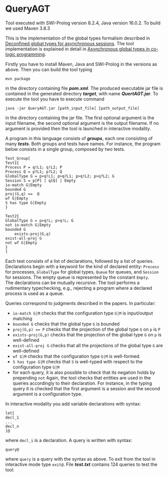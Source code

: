 # QueryAGT

Tool executed with SWI-Prolog version 8.2.4, Java version 16.0.2. To build we used Maven 3.8.3

This is the implementation of the global types formalism described in [Deconfined global types for asynchronous sessions](https://link.springer.com/chapter/10.1007/978-3-030-78142-2_3). The tool implementation is explained in detail in [Asynchronous global types in co-logic programming](https://link.springer.com/chapter/10.1007/978-3-030-78142-2_9).

Firstly you have to install Maven, Java and SWI-Prolog in the versions as above. Then you can build the tool typing


    mvn package


in the directory containing file ***pom.xml***. The produced executable jar file is contained in the generated directory ***target***, with name ***QuertAGT.jar***.
To execute the tool you have to execute command


    java -jar QueryAGT.jar [path_input_file] [path_output_file]


in the directory containing the jar file. The first optional argument is the input filename, the second optional argument is the output filename. If no argument is provided then the tool is launched in interactive modality. 

A program in this language consists of ***groups***, each one consisting of many ***tests***. Both groups and tests have names. 
For instance, the program below consists in a single group, composed by two tests. 



    Test_Group[
    Test1{
    Process P = q!L1; q!L2; P
    Process Q = p?L1; p?L2; Q
    GlobalType G = p>q!L1; p>q?L1; p>q!L2; p>q?L2; G
    Session S = p[P] | q[Q] | Empty
    io-match G|Empty
    bounded G
    proj(G,q) ==  Q
    wf G|Empty
    S has type G|Empty
    }

    Test2{
    GlobalType G = p>q!L; p>q!L; G
    not io-match G|Empty
    bounded G
        exists-proj(G,q)
    exist-all-proj G
    not wf G|Empty
    }
    ]



Each test consists of a list of declarations, followed by a list of queries. Declarations begin with a keyword for the kind of declared entity: `Process` for processes, `GlobalType` for global types, `Queue` for queues, and `Session` for sessions.
 The empty queue is represented by the constant `Empty`.  
The declarations can be mutually recursive. The tool performs a rudimentary typechecking, e.g., rejecting a program where a declared process is used as a queue. 

Queries correspond to judgments described in the papers. In particular:
* `io-match G|M` checks that the configuration type `G|M` is input/output matching
* `bounded G` checks that the global type `G` is bounded
*  `proj(G,p) == P` checks that the projection of the global type `G` on `p` is `P`
* `exists-proj(G,p)` checks that the projection of the global type `G` on `p` is well-defined
* `exist-all-proj G` checks that all the projections of the global type `G` are well-defined
* `wf G|M` checks that the configuration type `G|M` is well-formed.
* `S has type G|M` checks that `S` is well-typed with respect to the  configuration type `G|M`
*  for each query, it is also possible to check that its negation holds by prepending `not`
Again, the tool checks that entities are used in the queries accordingly to their declaration. For instance, in the typing query it is checked that the first argument is a session and the second argument is a configuration type.


In interactive modality you add variable declarations with syntax:


    let[
    decl_1
    ...
    decl_n
    ]@


where `decl_i` is a declaration. A query is written with syntax:


    query@



where `query` is a query with the syntax as above.
To exit from the tool in interactive mode type `exit@`.
File ***test.txt*** contains 124 queries to test the tool.
